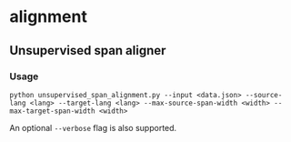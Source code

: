 # alignment

## Unsupervised span aligner

### Usage

    python unsupervised_span_alignment.py --input <data.json> --source-lang <lang> --target-lang <lang> --max-source-span-width <width> --max-target-span-width <width>

An optional `--verbose` flag is also supported.
